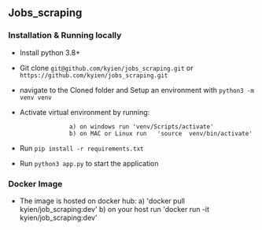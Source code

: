 ## Jobs_scraping


### Installation & Running locally

* Install python 3.8+
* Git clone `git@github.com/kyien/jobs_scraping.git` or `https://github.com/kyien/jobs_scraping.git`
* navigate to the Cloned folder and Setup an environment with `python3 -m venv venv`
* Activate virtual environment by running:
  
                    a) on windows run 'venv/Scripts/activate'
                    b) on MAC or Linux run   'source  venv/bin/activate'
            
* Run `pip install -r requirements.txt`
* Run `python3 app.py` to start the application

### Docker Image 
* The image is hosted on docker hub:
                 a)  'docker pull kyien/job_scraping:dev'
                 b) on your host run 'docker run -it kyien/job_scraping:dev'
   

